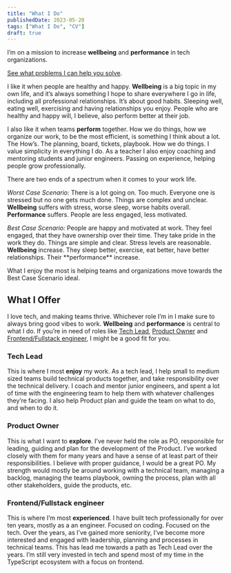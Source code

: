 ```yaml
---
title: "What I Do"
publishedDate: 2023-05-20
tags: ["What I Do", "CV"]
draft: true
---
```


I’m on a mission to increase **wellbeing** and **performance** in tech organizations.

[See what problems I can help you solve](#what-i-offer).

I like it when people are healthy and happy. **Wellbeing** is a big topic in my own life, and it’s always something I hope to share everywhere I go in life, including all professional relationships. It’s about good habits. Sleeping well, eating well, exercising and having relationships you enjoy. People who are healthy and happy will, I believe, also perform better at their job.

I also like it when teams **perform** together. How we do things, how we organize our work, to be the most efficient, is something I think about a lot. The How’s. The planning, board, tickets, playbook. How we do things. I value simplicity in everything I do. As a teacher I also enjoy coaching and mentoring students and junior engineers. Passing on experience, helping people grow professionally.

There are two ends of a spectrum when it comes to your work life.

_Worst Case Scenario:_ There is a lot going on. Too much. Everyone one is stressed but no one gets much done. Things are complex and unclear. **Wellbeing** suffers with stress, worse sleep, worse habits overall. **Performance** suffers. People are less engaged, less motivated.

_Best Case Scenario:_ People are happy and motivated at work. They feel engaged, that they have ownership over their time. They take pride in the work they do. Things are simple and clear. Stress levels are reasonable. **Wellbeing** increase. They sleep better, exercise, eat better, have better relationships. Their \*\*performance\*\* increase.

What I enjoy the most is helping teams and organizations move towards the Best Case Scenario ideal.

## What I Offer

I love tech, and making teams thrive. Whichever role I’m in I make sure to always bring good vibes to work. **Wellbeing** and **performance** is central to what I do. If you’re in need of roles like [Tech Lead](#tech-lead), [Product Owner](#product-owner) and [Frontend/Fullstack engineer](#frontendfullstack-engineer), I might be a good fit for you.

### Tech Lead

This is where I most **enjoy** my work. As a tech lead, I help small to medium sized teams build technical products together, and take responsibility over the technical delivery. I coach and mentor junior engineers, and spent a lot of time with the engineering team to help them with whatever challenges they’re facing. I also help Product plan and guide the team on what to do, and when to do it.

### Product Owner

This is what I want to **explore**. I’ve never held the role as PO, responsible for leading, guiding and plan for the development of the Product. I’ve worked closely with them for many years and have a sense of at least part of their responsibilities. I believe with proper guidance, I would be a great PO. My strength would mostly be around working with a technical team, managing a backlog, managing the teams playbook, owning the process, plan with all other stakeholders, guide the products, etc.

### Frontend/Fullstack engineer

This is where I’m most **experienced**. I have built tech professionally for over ten years, mostly as a an engineer. Focused on coding. Focused on the tech. Over the years, as I’ve gained more seniority, I’ve become more interested and engaged with leadership, planning and processes in technical teams. This has lead me towards a path as Tech Lead over the years. I’m still very invested in tech and spend most of my time in the TypeScript ecosystem with a focus on frontend.

##
